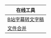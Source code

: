 | 在线工具 | 
|----------|
| <a href="./html/bass.html">B站字幕转文字稿</a>  |
| <a href="./html/merge.html">文件合并</a>  |